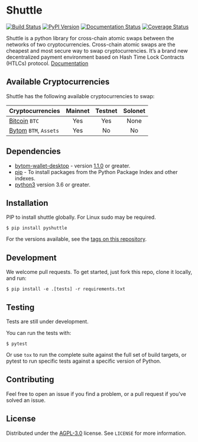 # Shuttle

[![Build Status](https://travis-ci.org/meherett/shuttle.svg?branch=master)](https://travis-ci.org/meherett/shuttle?branch=master)
[![PyPI Version](https://img.shields.io/pypi/v/pyshuttle.svg?color=blue)](https://pypi.org/project/pyshuttle)
[![Documentation Status](https://readthedocs.org/projects/shuttle/badge/?version=latest)](https://shuttle.readthedocs.io/en/latest/?badge=latest)
[![Coverage Status](https://coveralls.io/repos/github/meherett/shuttle/badge.svg?branch=master)](https://coveralls.io/github/meherett/shuttle?branch=master)

Shuttle is a python library for cross-chain atomic swaps between the networks of two cryptocurrencies. Cross-chain atomic swaps are the cheapest and most secure way to swap cryptocurrencies. It’s a brand new decentralized payment environment based on Hash Time Lock Contracts (HTLCs) protocol. [Documentation](https://shuttle.readthedocs.io)

## Available Cryptocurrencies

Shuttle has the following available cryptocurrencies to swap:

| Cryptocurrencies                                        | Mainnet | Testnet | Solonet | 
| ------------------------------------------------------- | :-----: | :-----: | :-----: |
| [Bitcoin](https://github.com/bitcoin/bitcoin) `BTC`     | Yes     | Yes     | None    |
| [Bytom](https://github.com/bytom/bytom) `BTM`, `Assets` | Yes     | No      | No      |

## Dependencies

* [bytom-wallet-desktop](https://bytom.io/en/wallet/) - version [1.1.0](https://github.com/Bytom/bytom/releases/tag/v1.1.0) or greater.
* [pip](https://pypi.org/project/pip/) - To install packages from the Python Package Index and other indexes.
* [python3](https://www.python.org/downloads/release/python-368/) version 3.6 or greater.

## Installation

PIP to install shuttle globally. For Linux sudo may be required.
```
$ pip install pyshuttle
```
For the versions available, see the [tags on this repository](https://github.com/meherett/shuttle/tags).

## Development

We welcome pull requests. To get started, just fork this repo, clone it locally, and run:
```
$ pip install -e .[tests] -r requirements.txt
```

## Testing

Tests are still under development.

You can run the tests with:

```
$ pytest
```

Or use `tox` to run the complete suite against the full set of build targets, or pytest to run specific 
tests against a specific version of Python.

## Contributing

Feel free to open an issue if you find a problem, or a pull request if you've solved an issue.

## License

Distributed under the [AGPL-3.0](https://github.com/meherett/shuttle/blob/master/LICENSE) license. See ``LICENSE`` for more information.

